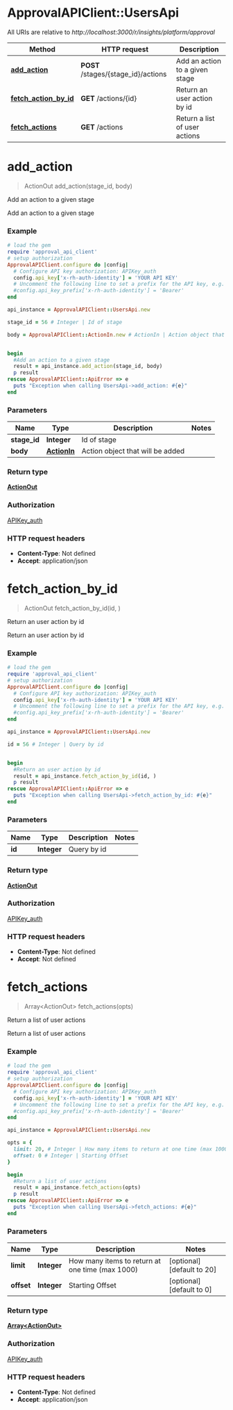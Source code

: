 # ApprovalAPIClient::UsersApi

All URIs are relative to *http://localhost:3000/r/insights/platform/approval*

Method | HTTP request | Description
------------- | ------------- | -------------
[**add_action**](UsersApi.md#add_action) | **POST** /stages/{stage_id}/actions | Add an action to a given stage
[**fetch_action_by_id**](UsersApi.md#fetch_action_by_id) | **GET** /actions/{id} | Return an user action by id
[**fetch_actions**](UsersApi.md#fetch_actions) | **GET** /actions | Return a list of user actions


# **add_action**
> ActionOut add_action(stage_id, body)

Add an action to a given stage

Add an action to a given stage

### Example
```ruby
# load the gem
require 'approval_api_client'
# setup authorization
ApprovalAPIClient.configure do |config|
  # Configure API key authorization: APIKey_auth
  config.api_key['x-rh-auth-identity'] = 'YOUR API KEY'
  # Uncomment the following line to set a prefix for the API key, e.g. 'Bearer' (defaults to nil)
  #config.api_key_prefix['x-rh-auth-identity'] = 'Bearer'
end

api_instance = ApprovalAPIClient::UsersApi.new

stage_id = 56 # Integer | Id of stage

body = ApprovalAPIClient::ActionIn.new # ActionIn | Action object that will be added


begin
  #Add an action to a given stage
  result = api_instance.add_action(stage_id, body)
  p result
rescue ApprovalAPIClient::ApiError => e
  puts "Exception when calling UsersApi->add_action: #{e}"
end
```

### Parameters

Name | Type | Description  | Notes
------------- | ------------- | ------------- | -------------
 **stage_id** | **Integer**| Id of stage | 
 **body** | [**ActionIn**](ActionIn.md)| Action object that will be added | 

### Return type

[**ActionOut**](ActionOut.md)

### Authorization

[APIKey_auth](../README.md#APIKey_auth)

### HTTP request headers

 - **Content-Type**: Not defined
 - **Accept**: application/json



# **fetch_action_by_id**
> ActionOut fetch_action_by_id(id, )

Return an user action by id

Return an user action by id

### Example
```ruby
# load the gem
require 'approval_api_client'
# setup authorization
ApprovalAPIClient.configure do |config|
  # Configure API key authorization: APIKey_auth
  config.api_key['x-rh-auth-identity'] = 'YOUR API KEY'
  # Uncomment the following line to set a prefix for the API key, e.g. 'Bearer' (defaults to nil)
  #config.api_key_prefix['x-rh-auth-identity'] = 'Bearer'
end

api_instance = ApprovalAPIClient::UsersApi.new

id = 56 # Integer | Query by id


begin
  #Return an user action by id
  result = api_instance.fetch_action_by_id(id, )
  p result
rescue ApprovalAPIClient::ApiError => e
  puts "Exception when calling UsersApi->fetch_action_by_id: #{e}"
end
```

### Parameters

Name | Type | Description  | Notes
------------- | ------------- | ------------- | -------------
 **id** | **Integer**| Query by id | 

### Return type

[**ActionOut**](ActionOut.md)

### Authorization

[APIKey_auth](../README.md#APIKey_auth)

### HTTP request headers

 - **Content-Type**: Not defined
 - **Accept**: Not defined



# **fetch_actions**
> Array&lt;ActionOut&gt; fetch_actions(opts)

Return a list of user actions

Return a list of user actions

### Example
```ruby
# load the gem
require 'approval_api_client'
# setup authorization
ApprovalAPIClient.configure do |config|
  # Configure API key authorization: APIKey_auth
  config.api_key['x-rh-auth-identity'] = 'YOUR API KEY'
  # Uncomment the following line to set a prefix for the API key, e.g. 'Bearer' (defaults to nil)
  #config.api_key_prefix['x-rh-auth-identity'] = 'Bearer'
end

api_instance = ApprovalAPIClient::UsersApi.new

opts = { 
  limit: 20, # Integer | How many items to return at one time (max 1000)
  offset: 0 # Integer | Starting Offset
}

begin
  #Return a list of user actions
  result = api_instance.fetch_actions(opts)
  p result
rescue ApprovalAPIClient::ApiError => e
  puts "Exception when calling UsersApi->fetch_actions: #{e}"
end
```

### Parameters

Name | Type | Description  | Notes
------------- | ------------- | ------------- | -------------
 **limit** | **Integer**| How many items to return at one time (max 1000) | [optional] [default to 20]
 **offset** | **Integer**| Starting Offset | [optional] [default to 0]

### Return type

[**Array&lt;ActionOut&gt;**](ActionOut.md)

### Authorization

[APIKey_auth](../README.md#APIKey_auth)

### HTTP request headers

 - **Content-Type**: Not defined
 - **Accept**: application/json




